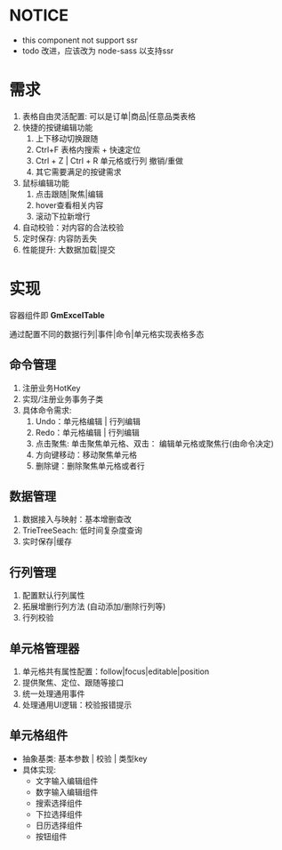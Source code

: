 

# NOTICE
* this component not support ssr
* todo 改进，应该改为 node-sass 以支持ssr


# 需求

1. 表格自由灵活配置: 可以是订单|商品|任意品类表格
2. 快捷的按键编辑功能
    1. 上下移动切换跟随
    2. Ctrl+F 表格内搜索 + 快速定位
    3. Ctrl + Z | Ctrl + R 单元格或行列  撤销/重做
    4. 其它需要满足的按键需求
3. 鼠标编辑功能
    1. 点击跟随|聚焦|编辑
    2. hover查看相关内容
    3. 滚动下拉新增行
4. 自动校验：对内容的合法校验
5. 定时保存: 内容防丢失
6. 性能提升: 大数据加载|提交

# 实现

[](https://www.notion.so/7bfa549647924826b1417b5f4d0ec32b#7783b3281e9c46f7a124f224fff11c87)

容器组件即 **GmExcelTable**

通过配置不同的数据行列|事件|命令|单元格实现表格多态

## 命令管理

1. 注册业务HotKey
2. 实现/注册业务事务子类
3. 具体命令需求: 
    1. Undo：单元格编辑 | 行列编辑
    2. Redo：单元格编辑 | 行列编辑
    3. 点击聚焦: 单击聚焦单元格、双击： 编辑单元格或聚焦行(由命令决定)
    4. 方向键移动：移动聚焦单元格
    5. 删除键：删除聚焦单元格或者行

## 数据管理

1. 数据接入与映射：基本增删查改
2. TrieTreeSeach: 低时间复杂度查询
3. 实时保存|缓存

## 行列管理

1. 配置默认行列属性
2. 拓展增删行列方法  (自动添加/删除行列等) 
3. 行列校验

## 单元格管理器

1. 单元格共有属性配置：follow|focus|editable|position
2. 提供聚焦、定位、跟随等接口
3. 统一处理通用事件
4. 处理通用UI逻辑：校验报错提示

## 单元格组件

- 抽象基类: 基本参数 | 校验 | 类型key
- 具体实现:
    - 文字输入编辑组件
    - 数字输入编辑组件
    - 搜索选择组件
    - 下拉选择组件
    - 日历选择组件
    - 按钮组件